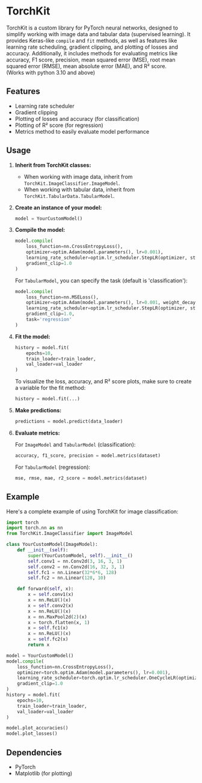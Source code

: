 # TorchKit

TorchKit is a custom library for PyTorch neural networks, designed to simplify working with image data and tabular data (supervised learning). It provides Keras-like `compile` and `fit` methods, as well as features like learning rate scheduling, gradient clipping, and plotting of losses and accuracy. Additionally, it includes methods for evaluating metrics like accuracy, F1 score, precision, mean squared error (MSE), root mean squared error (RMSE), mean absolute error (MAE), and R² score.  
(Works with python 3.10 and above)

## Features

- Learning rate scheduler
- Gradient clipping
- Plotting of losses and accuracy (for classification)
- Plotting of R² score (for regression)
- Metrics method to easily evaluate model performance

## Usage

1. **Inherit from TorchKit classes:**
   - When working with image data, inherit from `TorchKit.ImageClassifier.ImageModel`.
   - When working with tabular data, inherit from `TorchKit.TabularData.TabularModel`.

2. **Create an instance of your model:**

   ```python
   model = YourCustomModel()
   ```

3. **Compile the model:**

   ```python
   model.compile(
       loss_function=nn.CrossEntropyLoss(),
       optimizer=optim.Adam(model.parameters(), lr=0.001),
       learning_rate_scheduler=optim.lr_scheduler.StepLR(optimizer, step_size=5, gamma=0.1),
       gradient_clip=1.0
   )
   ```

   For `TabularModel`, you can specify the task (default is 'classification'):

   ```python
   model.compile(
       loss_function=nn.MSELoss(),
       optimizer=optim.Adam(model.parameters(), lr=0.001, weight_decay=1e-4),
       learning_rate_scheduler=optim.lr_scheduler.StepLR(optimizer, step_size=5, gamma=0.1),
       gradient_clip=1.0,
       task='regression'
   )
   ```

4. **Fit the model:**

   ```python
   history = model.fit(
       epochs=10,
       train_loader=train_loader,
       val_loader=val_loader
   )
   ```

   To visualize the loss, accuracy, and R² score plots, make sure to create a variable for the fit method:

   ```python
   history = model.fit(...)
   ```

5. **Make predictions:**

   ```python
   predictions = model.predict(data_loader)
   ```

6. **Evaluate metrics:**

   For `ImageModel` and `TabularModel` (classification):

   ```python
   accuracy, f1_score, precision = model.metrics(dataset)
   ```

   For `TabularModel` (regression):

   ```python
   mse, rmse, mae, r2_score = model.metrics(dataset)
   ```

## Example

Here's a complete example of using TorchKit for image classification:

```python
import torch
import torch.nn as nn
from TorchKit.ImageClassifier import ImageModel

class YourCustomModel(ImageModel):
    def __init__(self):
        super(YourCustomModel, self).__init__()
        self.conv1 = nn.Conv2d(3, 16, 3, 1)
        self.conv2 = nn.Conv2d(16, 32, 3, 1)
        self.fc1 = nn.Linear(32*6*6, 128)
        self.fc2 = nn.Linear(128, 10)

    def forward(self, x):
        x = self.conv1(x)
        x = nn.ReLU()(x)
        x = self.conv2(x)
        x = nn.ReLU()(x)
        x = nn.MaxPool2d(2)(x)
        x = torch.flatten(x, 1)
        x = self.fc1(x)
        x = nn.ReLU()(x)
        x = self.fc2(x)
        return x

model = YourCustomModel()
model.compile(
    loss_function=nn.CrossEntropyLoss(),
    optimizer=torch.optim.Adam(model.parameters(), lr=0.001),
    learning_rate_scheduler=torch.optim.lr_scheduler.OneCycleLR(optimizer, epocks=10, steps_per_epoch=len(train_loader), max_lr=0.001),
    gradient_clip=1.0
)
history = model.fit(
    epochs=10,
    train_loader=train_loader,
    val_loader=val_loader
)

model.plot_accuracies()
model.plot_losses()
```

## Dependencies

- PyTorch
- Matplotlib (for plotting)

